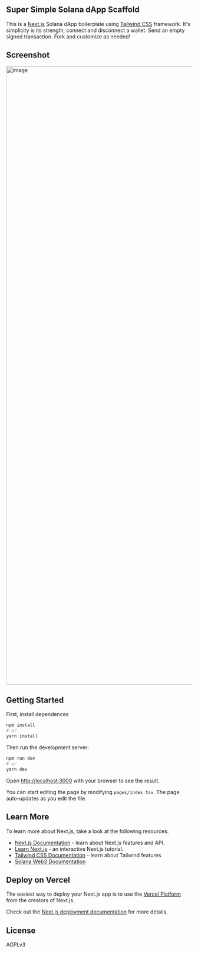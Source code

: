 ## Super Simple Solana dApp Scaffold

This is a [Next.js](https://nextjs.org/) Solana dApp boilerplate using [Tailwind CSS](https://tailwindcss.com/) framework. It's simplicity is its strength, connect and disconnect a wallet. Send an empty signed transaction. Fork and customize as needed! 

## Screenshot

<img width="1675" alt="image" src="https://user-images.githubusercontent.com/313060/165587536-2609ed86-e70d-4ec0-938f-442afbf701f7.png">

## Getting Started

First, install dependences 

```bash
npm install
# or
yarn install
```

Then run the development server:

```bash
npm run dev
# or
yarn dev
```

Open [http://localhost:3000](http://localhost:3000) with your browser to see the result.

You can start editing the page by modifying `pages/index.tsx`. The page auto-updates as you edit the file.

## Learn More

To learn more about Next.js, take a look at the following resources:

- [Next.js Documentation](https://nextjs.org/docs) - learn about Next.js features and API.
- [Learn Next.js](https://nextjs.org/learn) - an interactive Next.js tutorial.
- [Tailwind CSS Documentation](https://tailwindcss.com/docs) - learn about Tailwind features
- [Solana Web3 Documentation](https://solana-labs.github.io/solana-web3.js/)

## Deploy on Vercel

The easiest way to deploy your Next.js app is to use the [Vercel Platform](https://vercel.com/new?utm_medium=default-template&filter=next.js&utm_source=create-next-app&utm_campaign=create-next-app-readme) from the creators of Next.js.

Check out the [Next.js deployment documentation](https://nextjs.org/docs/deployment) for more details.

## License
AGPLv3
